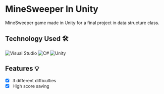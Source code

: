 # MineSweeper In Unity

MineSweeper game made in Unity for a final project in data structure class.  

## Technology Used 🛠️

![Visual Studio](https://img.shields.io/badge/Visual%20Studio-5C2D91.svg?style=for-the-badge&logo=visual-studio&logoColor=white)
![C#](https://img.shields.io/badge/c%23-%23239120.svg?style=for-the-badge&logo=c-sharp&logoColor=white)
![Unity](https://img.shields.io/badge/unity-%23000000.svg?style=for-the-badge&logo=unity&logoColor=white)

## Features 💡
- [x] 3 different difficulties
- [x] High score saving
